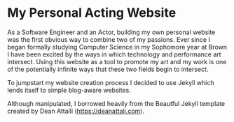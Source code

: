 # My Personal Acting Website

As a Software Engineer and an Actor, building my own personal website was the first obvious way to combine two of my passions. Ever since I began formally studying Computer Science in my Sophomore year at Brown I have been excited by the ways in which technology and performance art intersect. Using this website as a tool to promote my art and my work is one of the potentially infinite ways that these two fields begin to intersect.

To jumpstart my website creation process I decided to use Jekyll which lends itself to simple blog-aware websites.

Although manipulated, I borrowed heavily from the Beautful Jekyll template created by Dean Attalli (https://deanattali.com). 

